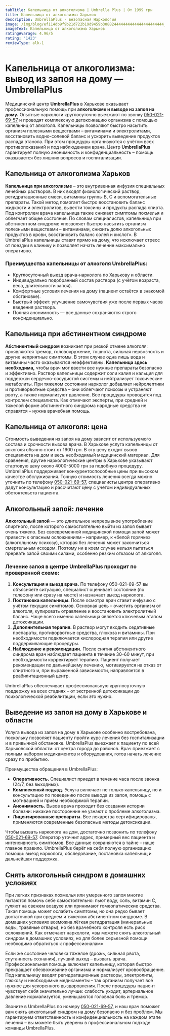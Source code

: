 ```yaml
---
tabTitle: Капельница от алкоголизма | Umbrella Plus | От 1999 грн
title: Капельница от алкоголизма Харьков
description: UmbrellaPlus - Безопасная Наркология
image: /img/blog/ef114db9f9b21d722b19d9459b308824444444444444444444444_high.jpg
imageText: Капельница от алкоголизма Харьков
ratingAvarage: 4.96/5
rating: '1423'
reviewType: alk-1
---
```


# Капельница от алкоголизма: вывод из запоя на дому — UmbrellaPlus

Медицинский центр **UmbrellaPlus** в Харькове оказывает профессиональную помощь при **алкоголизме и выводе из запоя на дому.** Опытные наркологи круглосуточно выезжают по звонку [050-021-69-57](tel:0500216957) и проводят комплексную детоксикацию организма с помощью капельниц от алкоголя. Капельницы позволяют быстро насытить организм полезными веществами – витаминами и электролитами, восстановить водно-солевой баланс и ускорить выведение продуктов распада этанола. При этом процедуры организуются с учётом всех противопоказаний и под наблюдением врача. Центр **UmbrellaPlus** гарантирует полную анонимность и конфиденциальность – помощь оказывается без лишних вопросов и госпитализации.

## Капельница от алкоголизма Харьков

**Капельница при алкоголизме** – это внутривенная инфузия специальных лечебных растворов. В них входят физиологический раствор, регидратационные смеси, витамины группы B, C и вспомогательные препараты. Такой метод помогает быстро восстановить баланс жидкости и электролитов, вывести токсины и продукты распада спирта. Под контролем врача капельница также снижает симптомы похмелья и облегчает общее состояние. По словам специалистов, капельница при абстинентном синдроме «позволяет быстро насытить организм полезными веществами – витаминами, снизить долю алкогольных продуктов в крови, восстановить баланс солей и кислот». В UmbrellaPlus капельницы ставят прямо на дому, что исключает стресс от поездки в клинику и позволяет начать лечение максимально оперативно.

### Преимущества капельницы от алкоголя UmbrellaPlus:

* Круглосуточный выезд врача-нарколога по Харькову и области.
* Индивидуально подобранный состав раствора (с учётом возраста, веса, длительности запоя).
* Комфортные условия лечения на дому (пациент остаётся в знакомой обстановке).
* Быстрый эффект: улучшение самочувствия уже после первых часов введения раствора.
* Полная анонимность — все данные сохраняются строго конфиденциально.

## Капельница при абстинентном синдроме

**Абстинентный синдром** возникает при резкой отмене алкоголя: проявляются тремор, головокружение, тошнота, сильная нервозность и другие неприятные симптомы. В этом случае одна лишь вода и витамины часто оказываются неэффективны. **Капельница здесь необходима,** чтобы врач мог ввести все нужные препараты безопасно и эффективно. Раствор капельницы содержит соли калия и кальция для поддержки сердечно-сосудистой системы и нейтрализует токсические метаболиты. При тяжелом состоянии нарколог добавляет нейролептики и противорвотные средства – они облегчают психозы и устраняют рвоту, а также нормализуют давление. Все процедуры проводятся под контролем специалиста. Как отмечают эксперты, при средней и тяжелой форме абстинентного синдрома народные средства не справятся – нужна врачебная помощь.

## Капельница от алкоголя: цена

Стоимость выведения из запоя на дому зависит от используемого состава и срочности вызова врача. В Харькове услуга капельницы от алкоголя обычно стоит от 1600 грн. В эту цену входит вызов специалиста на дом и весь необходимый медицинский материал. Для сравнения, другие наркологические центры в Харькове указывают стартовую цену около 4000-5000 грн за подобную процедуру. UmbrellaPlus поддерживает конкурентоспособные цены при высоком качестве обслуживания. Точную стоимость лечения всегда можно уточнить по телефону [050-021-69-57](tel:0500216957), специалисты центра оперативно дадут консультацию и рассчитают цену с учетом индивидуальных обстоятельств пациента.

## Алкогольный запой: лечение

**Алкогольный запой** — это длительное непрерывное употребление спиртного, после которого самостоятельно выйти из запоя бывает очень тяжело. Без своевременной медицинской помощи запой может привести к опасным осложнениям – например, к «белой горячке» (алкогольному психозу), которая без лечения может закончиться смертельным исходом. Поэтому ни в коем случае нельзя пытаться прервать запой своими силами, особенно резким отказом от алкоголя.

### Лечение запоя в центре UmbrellaPlus проходит по проверенной схеме:

1. **Консультация и выезд врача.** По телефону 050-021-69-57 вы объясняете ситуацию, специалист оценивает состояние (по телефону или сразу на месте) и назначает выезд нарколога.
2. **Постановка капельницы.** После осмотра врач ставит инфузию с учётом текущих симптомов. Основная цель – очистить организм от алкоголя, купировать отравление и восстановить электролитный баланс. Чаще всего именно капельница является ключевым этапом детоксикации.
3. **Дополнительная терапия.** В раствор могут входить седативные препараты, противорвотные средства, глюкоза и витамины. При необходимости подключается кислородная терапия или другие поддерживающие процедуры.
4. **Наблюдение и рекомендации.** После снятия абстинентного синдрома врач наблюдает пациента в течение 30–60 минут, при необходимости корректирует терапию. Пациент получает рекомендации по дальнейшему лечению, мотивируется на отказ от спиртного и, при выраженной зависимости, направляется в реабилитационный центр.

UmbrellaPlus обеспечивает профессиональную круглосуточную поддержку на всех стадиях – от экстренной детоксикации до психологической реабилитации, если это нужно.

## Выведение из запоя на дому в Харькове и области

Услуга вывода из запоя на дому в Харькове особенно востребована, поскольку позволяет пациенту пройти курс лечения без госпитализации и в привычной обстановке. UmbrellaPlus выезжает к пациенту по всей Харьковской области: от центра города до районов. Врач приезжает с полным набором медикаментов и оборудования, готов начать лечение сразу по прибытию.

Преимущества обращения в UmbrellaPlus:

* **Оперативность.** Специалист приедет в течение часа после звонка (24/7, без выходных).
* **Комплексный подход.** Услуга включает не только капельницу, но и консультацию по поведению после вывода из запоя, помощь с мотивацией и приём необходимой терапии.
* **Анонимность.** Вызов врача проходит без создания истории болезни: никакие посторонние не узнают о проблеме алкоголизма.
* **Лицензированные препараты.** Все лекарства сертифицированы, применяются современные безопасные методы детоксикации.

Чтобы вызвать нарколога на дом, достаточно позвонить по телефону [050-021-69-57](tel:0500216957). Оператор уточнит адрес, примерный вес пациента и интенсивность симптомов. Все данные сохраняются в тайне – наше главное правило. UmbrellaPlus берёт на себя полную организацию помощи: выезд нарколога, обследование, постановка капельниц и дальнейшая поддержка.

## Снять алкогольный синдром в домашних условиях

При легких признаках похмелья или умеренного запоя многие пытаются помочь себе самостоятельно: пьют воду, соль, витамин C, гуляют на свежем воздухе или принимают гомеопатические средства. Такая помощь может ослабить симптомы, но она редко бывает достаточной при среднем и тяжелом абстинентном синдроме. В домашних условиях возможна лёгкая регидратация (минеральные воды, травяные отвары), но без врачебного контроля есть риск осложнений. Как отмечают наркологи, «вы можете снять алкогольный синдром в домашних условиях, но для более серьезной помощи необходимо обратиться к профессионалам»

Если же состояние человека тяжелое (дрожь, сильная рвота, спутанность сознания), лучший выход – вызвать врача. Профессиональная помощь включает капельницу, которая быстро прекращает обезвоживание организма и нормализует кровообращение. Под капельницу вводят регидратационные растворы, электролиты, глюкозу и необходимые медикаменты – так организм получает всё нужное для ускоренного выздоровления. После процедуры пациент чувствует себя значительно лучше: слабость уходит, артериальное давление нормализуется, уменьшаются головная боль и тремор.

Звоните в UmbrellaPlus по номеру [050-021-69-57](tel:0500216957), и наш врач поможет вам снять алкогольный синдром на дому безопасно и без проблем. Мы гарантируем ответственность и конфиденциальность на каждом этапе лечения – вы можете быть уверены в профессиональном подходе команды UmbrellaPlus.
